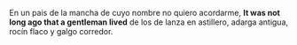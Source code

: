 En un pais de la mancha
de cuyo nombre no quiero acordarme,
**It was not long ago that a gentleman lived**
de los de lanza en astillero, adarga antigua, 
rocín flaco y galgo corredor.